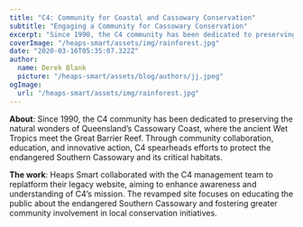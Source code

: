 ```yaml
---
title: "C4: Community for Coastal and Cassowary Conservation"
subtitle: "Engaging a Community for Cassowary Conservation"
excerpt: "Since 1990, the C4 community has been dedicated to preserving the natural wonders of Queensland’s Cassowary Coast, where the ancient Wet Tropics meet the Great Barrier Reef. Through community collaboration, education, and innovative action, C4 spearheads efforts to protect the endangered Southern Cassowary and its critical habitats."
coverImage: "/heaps-smart/assets/img/rainforest.jpg"
date: "2020-03-16T05:35:07.322Z"
author:
  name: Derek Blank
  picture: "/heaps-smart/assets/blog/authors/jj.jpeg"
ogImage:
  url: "/heaps-smart/assets/img/rainforest.jpg"
---
```


**About**: Since 1990, the C4 community has been dedicated to preserving the natural wonders of Queensland’s Cassowary Coast, where the ancient Wet Tropics meet the Great Barrier Reef. Through community collaboration, education, and innovative action, C4 spearheads efforts to protect the endangered Southern Cassowary and its critical habitats.

**The work**: Heaps Smart collaborated with the C4 management team to replatform their legacy website, aiming to enhance awareness and understanding of C4’s mission. The revamped site focuses on educating the public about the endangered Southern Cassowary and fostering greater community involvement in local conservation initiatives.
